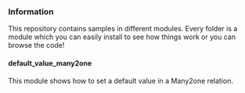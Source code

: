 <h3>Information</h3>
This repository contains samples in different modules.  
Every folder is a module which you can easily install to see how things work or you can browse the code!

<h4>default_value_many2one</h4>
This module shows how to set a default value in a Many2one relation.
